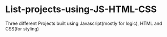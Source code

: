 # List-projects-using-JS-HTML-CSS
Three different Projects built using Javascript(mostly for logic), HTML and CSS(for styling)
